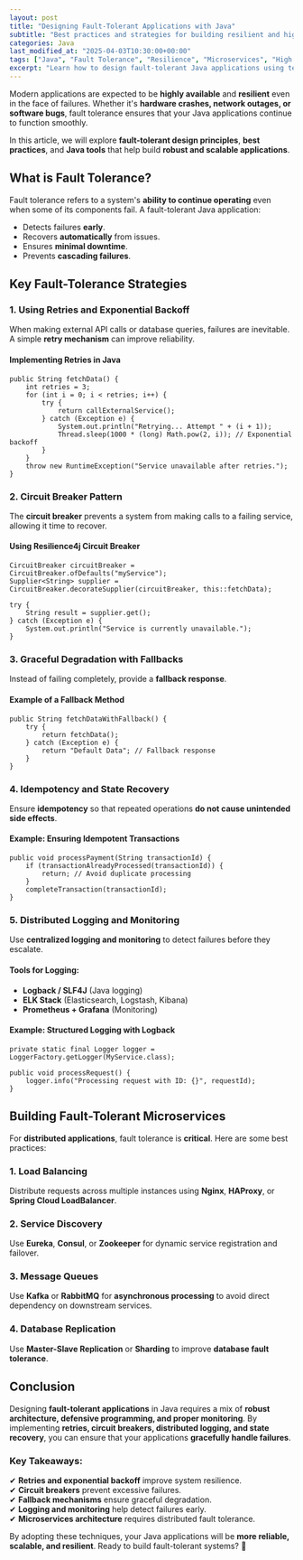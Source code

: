 ```yaml
---
layout: post
title: "Designing Fault-Tolerant Applications with Java"
subtitle: "Best practices and strategies for building resilient and highly available Java applications."
categories: Java
last_modified_at: "2025-04-03T10:30:00+00:00"
tags: ["Java", "Fault Tolerance", "Resilience", "Microservices", "High Availability", "Distributed Systems"]
excerpt: "Learn how to design fault-tolerant Java applications using techniques like retries, circuit breakers, distributed logging, and state recovery. Build robust systems that can handle failures gracefully."
---
```

Modern applications are expected to be **highly available** and **resilient** even in the face of failures. Whether it's **hardware crashes, network outages, or software bugs**, fault tolerance ensures that your Java applications continue to function smoothly.

In this article, we will explore **fault-tolerant design principles**, **best practices**, and **Java tools** that help build **robust and scalable applications**.

## What is Fault Tolerance?

Fault tolerance refers to a system's **ability to continue operating** even when some of its components fail. A fault-tolerant Java application:

- Detects failures **early**.
- Recovers **automatically** from issues.
- Ensures **minimal downtime**.
- Prevents **cascading failures**.

## Key Fault-Tolerance Strategies

### 1. Using Retries and Exponential Backoff

When making external API calls or database queries, failures are inevitable. A simple **retry mechanism** can improve reliability.

#### Implementing Retries in Java

```
public String fetchData() {
    int retries = 3;
    for (int i = 0; i < retries; i++) {
        try {
            return callExternalService();
        } catch (Exception e) {
            System.out.println("Retrying... Attempt " + (i + 1));
            Thread.sleep(1000 * (long) Math.pow(2, i)); // Exponential backoff
        }
    }
    throw new RuntimeException("Service unavailable after retries.");
}
```

### 2. Circuit Breaker Pattern

The **circuit breaker** prevents a system from making calls to a failing service, allowing it time to recover.

#### Using Resilience4j Circuit Breaker

```
CircuitBreaker circuitBreaker = CircuitBreaker.ofDefaults("myService");
Supplier<String> supplier = CircuitBreaker.decorateSupplier(circuitBreaker, this::fetchData);

try {
    String result = supplier.get();
} catch (Exception e) {
    System.out.println("Service is currently unavailable.");
}
```

### 3. Graceful Degradation with Fallbacks

Instead of failing completely, provide a **fallback response**.

#### Example of a Fallback Method

```
public String fetchDataWithFallback() {
    try {
        return fetchData();
    } catch (Exception e) {
        return "Default Data"; // Fallback response
    }
}
```

### 4. Idempotency and State Recovery

Ensure **idempotency** so that repeated operations **do not cause unintended side effects**.

#### Example: Ensuring Idempotent Transactions

```
public void processPayment(String transactionId) {
    if (transactionAlreadyProcessed(transactionId)) {
        return; // Avoid duplicate processing
    }
    completeTransaction(transactionId);
}
```

### 5. Distributed Logging and Monitoring

Use **centralized logging and monitoring** to detect failures before they escalate.

#### Tools for Logging:
- **Logback / SLF4J** (Java logging)
- **ELK Stack** (Elasticsearch, Logstash, Kibana)
- **Prometheus + Grafana** (Monitoring)

#### Example: Structured Logging with Logback

```
private static final Logger logger = LoggerFactory.getLogger(MyService.class);

public void processRequest() {
    logger.info("Processing request with ID: {}", requestId);
}
```

## Building Fault-Tolerant Microservices

For **distributed applications**, fault tolerance is **critical**. Here are some best practices:

### 1. Load Balancing
Distribute requests across multiple instances using **Nginx**, **HAProxy**, or **Spring Cloud LoadBalancer**.

### 2. Service Discovery
Use **Eureka**, **Consul**, or **Zookeeper** for dynamic service registration and failover.

### 3. Message Queues
Use **Kafka** or **RabbitMQ** for **asynchronous processing** to avoid direct dependency on downstream services.

### 4. Database Replication
Use **Master-Slave Replication** or **Sharding** to improve **database fault tolerance**.

## Conclusion

Designing **fault-tolerant applications** in Java requires a mix of **robust architecture, defensive programming, and proper monitoring**. By implementing **retries, circuit breakers, distributed logging, and state recovery**, you can ensure that your applications **gracefully handle failures**.

### Key Takeaways:
✔ **Retries and exponential backoff** improve system resilience.  
✔ **Circuit breakers** prevent excessive failures.  
✔ **Fallback mechanisms** ensure graceful degradation.  
✔ **Logging and monitoring** help detect failures early.  
✔ **Microservices architecture** requires distributed fault tolerance.

By adopting these techniques, your Java applications will be **more reliable, scalable, and resilient**. Ready to build fault-tolerant systems? 🚀
